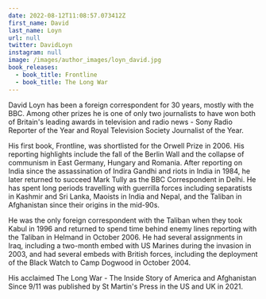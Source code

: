 ```yaml
---
date: 2022-08-12T11:08:57.073412Z
first_name: David
last_name: Loyn
url: null
twitter: DavidLoyn
instagram: null
image: /images/author_images/loyn_david.jpg
book_releases:
  - book_title: Frontline
  - book_title: The Long War
---
```

David Loyn has been a foreign correspondent for 30 years, mostly with the BBC. Among other prizes he is one of only two journalists to have won both of Britain's leading awards in television and radio news - Sony Radio Reporter of the Year and Royal Television Society Journalist of the Year.

His first book, Frontline, was shortlisted for the Orwell Prize in 2006. His reporting highlights include the fall of the Berlin Wall and the collapse of communism in East Germany, Hungary and Romania. After reporting on India since the assassination of Indira Gandhi and riots in India in 1984, he later returned to succeed Mark Tully as the BBC Correspondent in Delhi. He has spent long periods travelling with guerrilla forces including separatists in Kashmir and Sri Lanka, Maoists in India and Nepal, and the Taliban in Afghanistan since their origins in the mid-90s. 

He was the only foreign correspondent with the Taliban when they took Kabul in 1996 and returned to spend time behind enemy lines reporting with the Taliban in Helmand in October 2006. He had several assignments in Iraq, including a two-month embed with US Marines during the invasion in 2003, and had several embeds with British forces, including the deployment of the Black Watch to Camp Dogwood in October 2004.

His acclaimed The Long War - The Inside Story of America and Afghanistan Since 9/11 was published by St Martin's Press in the US and UK in 2021.
